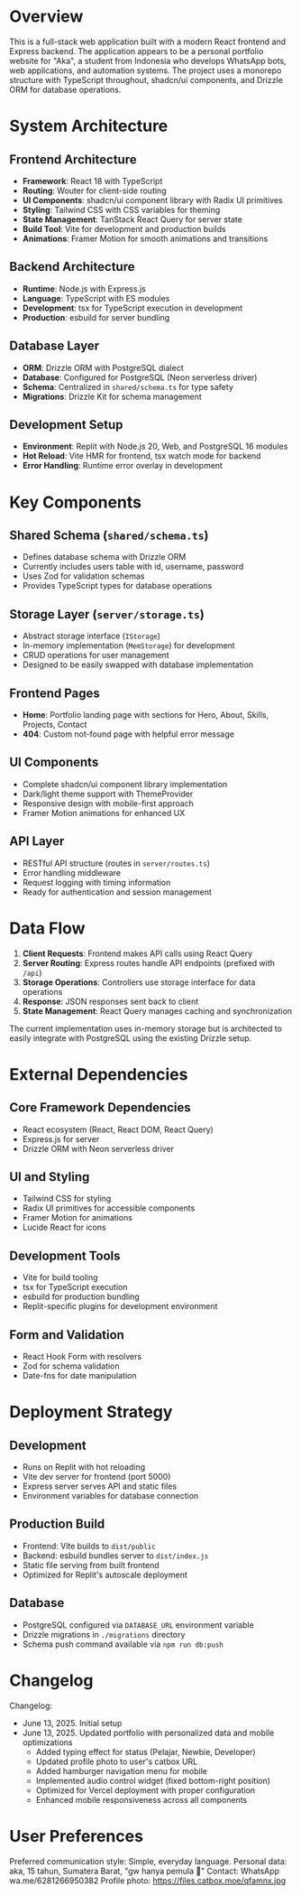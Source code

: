 # Overview

This is a full-stack web application built with a modern React frontend and Express backend. The application appears to be a personal portfolio website for "Aka", a student from Indonesia who develops WhatsApp bots, web applications, and automation systems. The project uses a monorepo structure with TypeScript throughout, shadcn/ui components, and Drizzle ORM for database operations.

# System Architecture

## Frontend Architecture
- **Framework**: React 18 with TypeScript
- **Routing**: Wouter for client-side routing
- **UI Components**: shadcn/ui component library with Radix UI primitives
- **Styling**: Tailwind CSS with CSS variables for theming
- **State Management**: TanStack React Query for server state
- **Build Tool**: Vite for development and production builds
- **Animations**: Framer Motion for smooth animations and transitions

## Backend Architecture
- **Runtime**: Node.js with Express.js
- **Language**: TypeScript with ES modules
- **Development**: tsx for TypeScript execution in development
- **Production**: esbuild for server bundling

## Database Layer
- **ORM**: Drizzle ORM with PostgreSQL dialect
- **Database**: Configured for PostgreSQL (Neon serverless driver)
- **Schema**: Centralized in `shared/schema.ts` for type safety
- **Migrations**: Drizzle Kit for schema management

## Development Setup
- **Environment**: Replit with Node.js 20, Web, and PostgreSQL 16 modules
- **Hot Reload**: Vite HMR for frontend, tsx watch mode for backend
- **Error Handling**: Runtime error overlay in development

# Key Components

## Shared Schema (`shared/schema.ts`)
- Defines database schema with Drizzle ORM
- Currently includes users table with id, username, password
- Uses Zod for validation schemas
- Provides TypeScript types for database operations

## Storage Layer (`server/storage.ts`)
- Abstract storage interface (`IStorage`)
- In-memory implementation (`MemStorage`) for development
- CRUD operations for user management
- Designed to be easily swapped with database implementation

## Frontend Pages
- **Home**: Portfolio landing page with sections for Hero, About, Skills, Projects, Contact
- **404**: Custom not-found page with helpful error message

## UI Components
- Complete shadcn/ui component library implementation
- Dark/light theme support with ThemeProvider
- Responsive design with mobile-first approach
- Framer Motion animations for enhanced UX

## API Layer
- RESTful API structure (routes in `server/routes.ts`)
- Error handling middleware
- Request logging with timing information
- Ready for authentication and session management

# Data Flow

1. **Client Requests**: Frontend makes API calls using React Query
2. **Server Routing**: Express routes handle API endpoints (prefixed with `/api`)
3. **Storage Operations**: Controllers use storage interface for data operations
4. **Response**: JSON responses sent back to client
5. **State Management**: React Query manages caching and synchronization

The current implementation uses in-memory storage but is architected to easily integrate with PostgreSQL using the existing Drizzle setup.

# External Dependencies

## Core Framework Dependencies
- React ecosystem (React, React DOM, React Query)
- Express.js for server
- Drizzle ORM with Neon serverless driver

## UI and Styling
- Tailwind CSS for styling
- Radix UI primitives for accessible components
- Framer Motion for animations
- Lucide React for icons

## Development Tools
- Vite for build tooling
- tsx for TypeScript execution
- esbuild for production bundling
- Replit-specific plugins for development environment

## Form and Validation
- React Hook Form with resolvers
- Zod for schema validation
- Date-fns for date manipulation

# Deployment Strategy

## Development
- Runs on Replit with hot reloading
- Vite dev server for frontend (port 5000)
- Express server serves API and static files
- Environment variables for database connection

## Production Build
- Frontend: Vite builds to `dist/public`
- Backend: esbuild bundles server to `dist/index.js`
- Static file serving from built frontend
- Optimized for Replit's autoscale deployment

## Database
- PostgreSQL configured via `DATABASE_URL` environment variable
- Drizzle migrations in `./migrations` directory
- Schema push command available via `npm run db:push`

# Changelog

Changelog:
- June 13, 2025. Initial setup
- June 13, 2025. Updated portfolio with personalized data and mobile optimizations
  - Added typing effect for status (Pelajar, Newbie, Developer)
  - Updated profile photo to user's catbox URL
  - Added hamburger navigation menu for mobile
  - Implemented audio control widget (fixed bottom-right position)
  - Optimized for Vercel deployment with proper configuration
  - Enhanced mobile responsiveness across all components

# User Preferences

Preferred communication style: Simple, everyday language.
Personal data: aka, 15 tahun, Sumatera Barat, "gw hanya pemula 🗿"
Contact: WhatsApp wa.me/6281266950382
Profile photo: https://files.catbox.moe/qfamnx.jpg